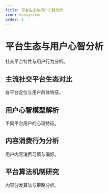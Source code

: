 ```yaml
---
title: 平台生态与用户心智分析
icon: ecosystem
order: 1
---
```


# 平台生态与用户心智分析

社交平台特性与用户行为分析。

## 主流社交平台生态对比

各平台定位与用户群体特征。

## 用户心智模型解析

不同平台用户的心理特征。

## 内容消费行为分析

用户内容消费习惯与偏好。

## 平台算法机制研究

内容分发算法与策略分析。

